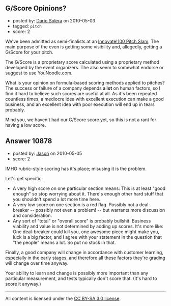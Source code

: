 ## G/Score Opinions?

- posted by: [Dario Solera](https://stackexchange.com/users/-1/1539-dario-solera) on 2010-05-03
- tagged: `pitch`
- score: 2

We've been admitted as semi-finalists at an [Innovate!100 Pitch Slam][1]. The main purpose of the even is getting some visibility and, allegedly, getting a G/Score for your pitch.

The G/Score is a proprietary score calculated using a proprietary method developed by the event organizers. The also seem to somewhat endorse or suggest to use YouNoodle.com.

What is your opinion on formula-based scoring methods applied to pitches? The success or failure of a company depends **a lot** on human factors, so I find it hard to believe such scores are useful at all. As it's been repeated countless times, a mediocre idea with excellent execution can make a good business, and an excellent idea with poor execution will end up in tears probably.

Mind you, we haven't had our G/Score score yet, so this is not a rant for having a low score.


  [1]: http://www.innovate100.com/2010/04/milan-pitch-slam-semi-finalists/


## Answer 10878

- posted by: [Jason](https://stackexchange.com/users/-1/2-jason) on 2010-05-05
- score: 2

IMHO rubric-style scoring has it's place; misusing it is the problem.

Let's get specific:

* A very high score on one particular section means: This is at least "good enough" so stop worrying about it.  There's enough other hard stuff that you shouldn't spend a lot more time here.
* A very low score on one section is a red flag.  Possibly not a deal-breaker -- possibly not even a problem! -- but warrants more discussion and consideration.
* Any sort of "total" or "overall score" is probably bullshit.  Business viability and value is not determined by adding up scores.  It's more like: One deal-breaker could kill you, one awesome piece might make you, luck is a big factor, and I agree with your statement in the question that "the people" means a lot.  So put no stock in that.

Finally, a good company will change in accordance with customer learning, especially in the early stages, and therefore all these factors they're grading will change over time anyway.

Your ability to learn and change is possibly more important than any particular measurement, and tests typically don't score that.  (It's hard to score it anyway.)



---

All content is licensed under the [CC BY-SA 3.0 license](https://creativecommons.org/licenses/by-sa/3.0/).
